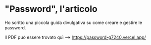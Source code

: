 # "Password", l'articolo
Ho scritto una piccola guida divulgativa su come creare e gestire le password.

Il PDF può essere trovato quì --> https://password-g7240.vercel.app/
